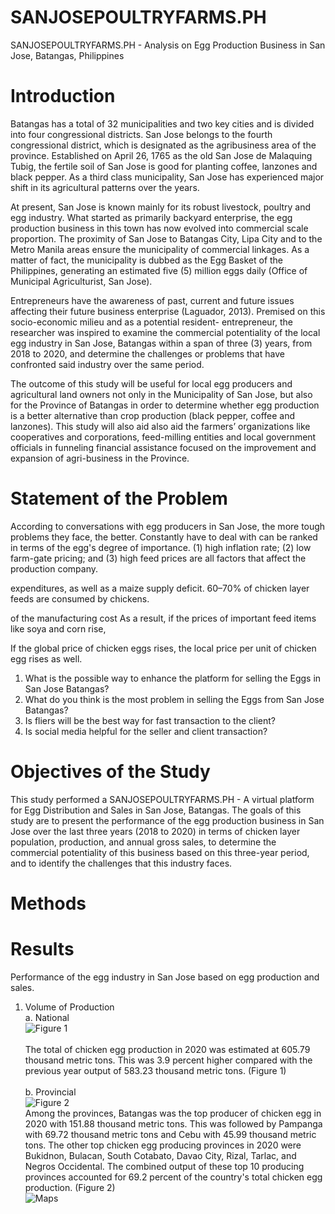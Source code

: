 # SANJOSEPOULTRYFARMS.PH
SANJOSEPOULTRYFARMS.PH - Analysis on Egg Production Business in San Jose, 
Batangas, Philippines

# Introduction
Batangas has a total of 32 municipalities and two key cities and is divided into four
congressional districts. San Jose belongs to the fourth congressional district, which is
designated as the agribusiness area of the province. Established on April 26, 1765 as the old San
Jose de Malaquing Tubig, the fertile soil of San Jose is good for planting coffee, lanzones and
black pepper. As a third class municipality, San Jose has experienced major shift in its
agricultural patterns over the years.

At present, San Jose is known mainly for its robust livestock, poultry and egg industry. What
started as primarily backyard enterprise, the egg production business in this town has now
evolved into commercial scale proportion. The proximity of San Jose to Batangas City, Lipa City
and to the Metro Manila areas ensure the municipality of commercial linkages. As a matter of
fact, the municipality is dubbed as the Egg Basket of the Philippines, generating an estimated
five (5) million eggs daily (Office of Municipal Agriculturist, San Jose).

Entrepreneurs have the awareness of past, current and future issues affecting their future
business enterprise (Laguador, 2013). Premised on this socio-economic milieu and as a
potential resident- entrepreneur, the researcher was inspired to examine the commercial
potentiality of the local egg industry in San Jose, Batangas within a span of three (3) years, from
2018 to 2020, and determine the challenges or problems that have confronted said industry
over the same period.

The outcome of this study will be useful for local egg producers and agricultural land owners
not only in the Municipality of San Jose, but also for the Province of Batangas in order to
determine whether egg production is a better alternative than crop production (black pepper,
coffee and lanzones). This study will also aid also aid the farmers’ organizations like
cooperatives and corporations, feed-milling entities and local government officials in funneling
financial assistance focused on the improvement and expansion of agri-business in the
Province.

# Statement of the Problem
According to conversations with egg producers in San Jose, the more tough problems they face, the better.
Constantly have to deal with can be ranked in terms of the egg's degree of importance.
(1) high inflation rate; (2) low farm-gate pricing; and (3) high feed prices are all factors that affect the production company.

expenditures, as well as a maize supply deficit. 60–70% of chicken layer feeds are consumed by chickens.

of the manufacturing cost As a result, if the prices of important feed items like soya and corn rise,

If the global price of chicken eggs rises, the local price per unit of chicken egg rises as well.

1. What is the possible way to enhance the platform for selling the Eggs in San Jose Batangas?
2. What do you think is the most problem in selling the Eggs from San Jose Batangas?
3. Is fliers will be the best way for fast transaction to the client?
4. Is social media helpful for the seller and client transaction?

# Objectives of the Study
This study performed a SANJOSEPOULTRYFARMS.PH - A virtual platform for Egg Distribution and Sales in San Jose, Batangas. The goals of this study are to present the performance of the egg production business in San Jose over the last three years (2018 to 2020) in terms of chicken layer population, production, and annual gross sales, to determine the commercial potentiality of this business based on this three-year period, and to identify the challenges that this industry faces.

# Methods

# Results
Performance of the egg industry in San Jose based on egg production and sales.<br/>
1. Volume of Production<br/>
a. National<br/>
![Figure 1](https://user-images.githubusercontent.com/102750937/161390890-f5e03eaa-7727-42f1-a20d-4a48b79bfed6.png)<br/><br/>
The total of chicken egg production in 2020 was estimated at 605.79 thousand metric tons. This was 3.9 percent higher compared  with the previous year output of 583.23 thousand metric tons. (Figure 1)<br/><br/>
b. Provincial<br/>
![Figure 2](https://user-images.githubusercontent.com/102750937/161388936-6396bb66-4586-43cd-b63b-617c96b17eea.png)<br/>
Among the provinces, Batangas was the top producer of chicken egg in 2020 with 151.88 thousand metric tons. This was followed by Pampanga with 69.72 thousand metric tons and Cebu with 45.99 thousand metric tons. The other top chicken egg producing provinces in 2020 were Bukidnon, Bulacan, South Cotabato, Davao City, Rizal, Tarlac, and Negros Occidental. The combined output of these top 10 producing provinces accounted for 69.2 percent of the country's total chicken egg production. (Figure 2)<br/>
![Maps](https://user-images.githubusercontent.com/102750937/161390610-8f5fe216-1a93-417c-9771-8ed57a6fa18d.png)







